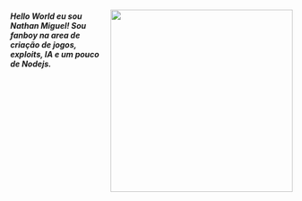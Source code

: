 ##### <img title="" src="media/gifs/Gear5.gif" alt="" width="325px" align="right">

##### Hello World eu sou Nathan Miguel! Sou fanboy na area de criação de jogos, exploits, IA e um pouco de Nodejs.
